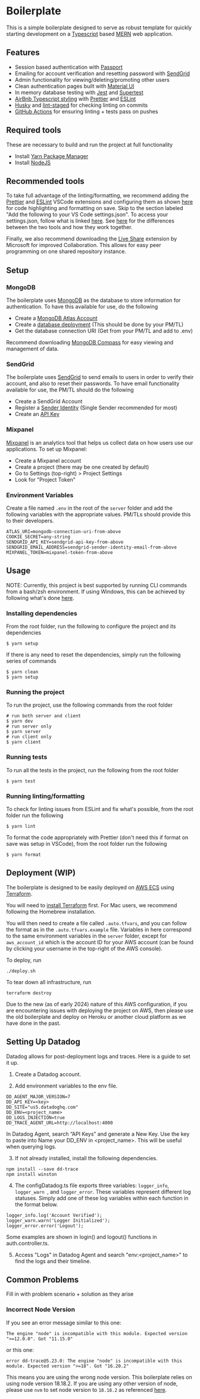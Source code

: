 # Boilerplate

This is a simple boilerplate designed to serve as robust template for quickly starting development on a [Typescript](https://www.typescriptlang.org) based [MERN](https://www.mongodb.com/mern-stack) web application.

## Features

- Session based authentication with [Passport](https://www.passportjs.org)
- Emailing for account verification and resetting password with [SendGrid](https://sendgrid.com)
- Admin functionality for viewing/deleting/promoting other users
- Clean authentication pages built with [Material UI](https://mui.com)
- In memory database testing with [Jest](https://jestjs.io) and [Supertest](https://www.npmjs.com/package/supertest)
- [AirBnb Typescript styling](https://github.com/airbnb/javascript) with [Prettier](https://prettier.io) and [ESLint](https://eslint.org)
- [Husky](https://typicode.github.io/husky/#/) and [lint-staged](https://github.com/okonet/lint-staged) for checking linting on commits
- [GitHub Actions](https://docs.github.com/en/actions) for ensuring linting + tests pass on pushes

## Required tools

These are necessary to build and run the project at full functionality

- Install [Yarn Package Manager](https://classic.yarnpkg.com/en/docs/install/#mac-stable)
- Install [NodeJS](https://nodejs.org/en/download/)

## Recommended tools

To take full advantage of the linting/formatting, we recommend adding the [Prettier](https://prettier.io) and [ESLint](https://eslint.org) VSCode extensions and configuring them as shown [here](https://levelup.gitconnected.com/setting-up-eslint-with-prettier-typescript-and-visual-studio-code-d113bbec9857#:~:text=Install%20the%20following%20Visual%20Studio%20Code%20extensions) for code highlighting and formatting on save. Skip to the section labeled "Add the following to your VS Code settings.json". To access your settings.json, follow what is linked [here](https://stackoverflow.com/questions/65908987/how-can-i-open-visual-studio-codes-settings-json-file). See [here](https://blog.logrocket.com/using-prettier-eslint-automate-formatting-fixing-javascript/#differences-between-eslint-prettier) for the differences between the two tools and how they work together.

Finally, we also recommend downloading the [Live Share](https://visualstudio.microsoft.com/services/live-share/) extension by Microsoft for improved Collaboration. This allows for easy peer programming on one shared repository instance.

## Setup

### MongoDB

The boilerplate uses [MongoDB](https://www.mongodb.com) as the database to store information for authentication. To have this available for use, do the following

- Create a [MongoDB Atlas Account](https://www.mongodb.com/cloud/atlas/register)
- Create a [database deployment](https://www.mongodb.com/docs/atlas/create-connect-deployments/) (This should be done by your PM/TL)
- Get the database connection URI (Get from your PM/TL and add to .env)

Recommend downloading [MongoDB Compass](https://www.mongodb.com/docs/compass/current/) for easy viewing and management of data.

### SendGrid

The boilerplate uses [SendGrid](https://sendgrid.com) to send emails to users in order to verify their account, and also to reset their passwords. To have email functionality available for use, the PM/TL should do the following

- Create a SendGrid Account
- Register a [Sender Identity](https://docs.sendgrid.com/for-developers/sending-email/sender-identity) (Single Sender recommended for most)
- Create an [API Key](https://docs.sendgrid.com/ui/account-and-settings/api-keys#creating-an-api-key)

### Mixpanel

[Mixpanel](https://mixpanel.com) is an analytics tool that helps us collect data on how users use our applications.
To set up Mixpanel:

- Create a Mixpanel account
- Create a project (there may be one created by default)
- Go to Settings (top-right) > Project Settings
- Look for "Project Token"

### Environment Variables

Create a file named `.env` in the root of the `server` folder and add the following variables with the appropriate values. PM/TLs should provide this to their developers.

```
ATLAS_URI=mongodb-connection-uri-from-above
COOKIE_SECRET=any-string
SENDGRID_API_KEY=sendgrid-api-key-from-above
SENDGRID_EMAIL_ADDRESS=sendgrid-sender-identity-email-from-above
MIXPANEL_TOKEN=mixpanel-token-from-above
```

## Usage

NOTE: Currently, this project is best supported by running CLI commands from a bash/zsh environment. If using Windows, this can be achieved by following what's done [here](https://stackoverflow.com/questions/42606837/how-do-i-use-bash-on-windows-from-the-visual-studio-code-integrated-terminal).

### Installing dependencies

From the root folder, run the following to configure the project and its dependencies

```
$ yarn setup
```

If there is any need to reset the dependencies, simply run the following series of commands

```
$ yarn clean
$ yarn setup
```

### Running the project

To run the project, use the following commands from the root folder

```
# run both server and client
$ yarn dev
# run server only
$ yarn server
# run client only
$ yarn client
```

### Running tests

To run all the tests in the project, run the following from the root folder

```
$ yarn test
```

### Running linting/formatting

To check for linting issues from ESLint and fix what's possible, from the root folder run the following

```
$ yarn lint
```

To format the code appropriately with Prettier (don't need this if format on save was setup in VSCode), from the root folder run the following

```
$ yarn format
```

## Deployment (WIP)

The boilerplate is designed to be easily deployed on [AWS ECS](https://aws.amazon.com/ecs/) using [Terraform](https://www.terraform.io).

You will need to [install Terraform](https://developer.hashicorp.com/terraform/tutorials/aws-get-started/install-cli) first. For Mac users, we recommend following the Homebrew installation.

You will then need to create a file called `.auto.tfvars`, and you can follow the format as in the `.auto.tfvars.example` file. Variables in here correspond to the same environment variables in the `server` folder, except for `aws_account_id` which is the account ID for your AWS account (can be found by clicking your username in the top-right of the AWS console).

To deploy, run

```
./deploy.sh
```

To tear down all infrastructure, run

```
terraform destroy
```

Due to the new (as of early 2024) nature of this AWS configuration, if you are encountering issues with deploying the project on AWS, then please use the old boilerplate and deploy on Heroku or another cloud platform as we have done in the past.

## Setting Up Datadog

Datadog allows for post-deployment logs and traces. Here is a guide to set it up.

1. Create a Datadog account.

2. Add environment variables to the env file.

```
DD_AGENT_MAJOR_VERSION=7
DD_API_KEY=<key>
DD_SITE="us5.datadoghq.com"
DD_ENV=<project_name>
DD_LOGS_INJECTION=true
DD_TRACE_AGENT_URL=http://localhost:4000
```

In Datadog Agent, search “API Keys” and generate a New Key. Use the key to paste into <key>
Name your DD_ENV in <project_name>. This will be useful when querying logs.

3. If not already installed, install the following dependencies.

```
npm install --save dd-trace
npm install winston
```

4. The configDatadog.ts file exports three variables: `logger_info`, `logger_warn `, and `logger_error`. These variables represent different log statuses. Simply add one of these log variables within each function in the format below.

```
logger_info.log('Account Verified');
logger_warn.warn('Logger Initialized');
logger_error.error('Logout');
```

Some examples are shown in login() and logout() functions in auth.controller.ts.

5. Access "Logs" in Datadog Agent and search "env:<project_name>" to find the logs and their timeline.

## Common Problems

Fill in with problem scenario + solution as they arise

### Incorrect Node Version

If you see an error message similar to this one:

```
The engine "node" is incompatible with this module. Expected version ">=12.0.0". Got "11.15.0"
```

or this one:

```
error dd-trace@5.23.0: The engine "node" is incompatible with this module. Expected version ">=18". Got "16.20.2"
```

This means you are using the wrong node version. This boilerplate relies on using node version 18.18.2. If you are using any other version of node, please use `nvm` to set node version to `18.18.2` as referenced [here](https://blog.logrocket.com/how-switch-node-js-versions-nvm/).
